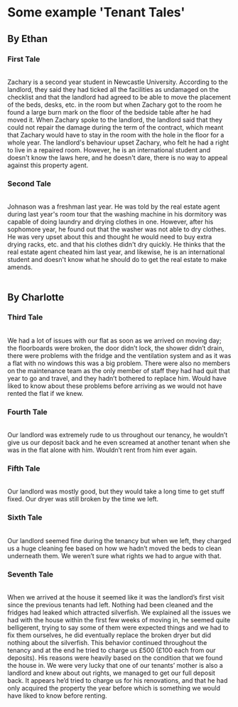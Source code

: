 # Some example 'Tenant Tales'
## By Ethan
### First Tale
<br>
Zachary is a second year student in Newcastle University. According to the landlord, they said they had ticked all the facilities as undamaged on the checklist and that the landlord had agreed to be able to move the placement of the beds, desks, etc. in the room but when Zachary got to the room he found a large burn mark on the floor of the bedside table after he had moved it. When Zachary spoke to the landlord, the landlord said that they could not repair the damage during the term of the contract, which meant that Zachary would have to stay in the room with the hole in the floor for a whole year. The landlord's behaviour upset Zachary, who felt he had a right to live in a repaired room. However, he is an international student and doesn't know the laws here, and he doesn't dare, there is no way to appeal against this property agent.
<br>

### Second Tale
<br>
Johnason was a freshman last year. He was told by the real estate agent during last year's room tour that the washing machine in his dormitory was capable of doing laundry and drying clothes in one. However, after his sophomore year, he found out that the washer was not able to dry clothes. He was very upset about this and thought he would need to buy extra drying racks, etc. and that his clothes didn't dry quickly. He thinks that the real estate agent cheated him last year, and likewise, he is an international student and doesn't know what he should do to get the real estate to make amends.
<br>
<br>

## By Charlotte

### Third Tale
<br>
We had a lot of issues with our flat as soon as we arrived on moving day; the floorboards were broken, the door didn’t lock, the shower didn’t drain, there were problems with the fridge and the ventilation system and as it was a flat with no windows this was a big problem. There were also no members on the maintenance team as the only member of staff they had had quit that year to go and travel, and they hadn’t bothered to replace him. Would have liked to know about these problems before arriving as we would not have rented the flat if we knew.
<br>

### Fourth Tale
<br>
Our landlord was extremely rude to us throughout our tenancy, he wouldn’t give us our deposit back and he even screamed at another tenant when she was in the flat alone with him. Wouldn’t rent from him ever again.
<br>

### Fifth Tale
<br>
Our landlord was mostly good, but they would take a long time to get stuff fixed. Our dryer was still broken by the time we left.
<br>

### Sixth Tale
<br>
Our landlord seemed fine during the tenancy but when we left, they charged us a huge cleaning fee based on how we hadn’t moved the beds to clean underneath them. We weren’t sure what rights we had to argue with that.​
<br>

### Seventh Tale
<br>
When we arrived at the house it seemed like it was the landlord’s first visit since the previous tenants had left. Nothing had been cleaned and the fridges had leaked which attracted silverfish. We explained all the issues we had with the house within the first few weeks of moving in, he seemed quite belligerent, trying to say some of them were expected things and we had to fix them ourselves, he did eventually replace the broken dryer but did nothing about the silverfish. This behavior continued throughout the tenancy and at the end he tried to charge us £500 (£100 each from our deposits). His reasons were heavily based on the condition that we found the house in. We were very lucky that one of our tenants’ mother is also a landlord and knew about out rights, we managed to get our full deposit back. It appears he’d tried to charge us for his renovations, and that he had only acquired the property the year before which is something we would have liked to know before renting.​
<br>
